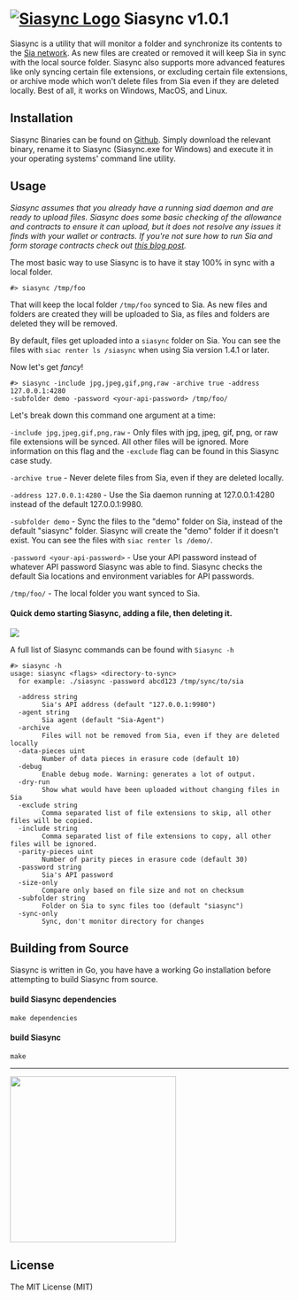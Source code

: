 # [![Siasync Logo](https://i.imgur.com/bUJTPqU.png)](https://medium.com/@tbenz9/introducing-siasync-27452e90682f) Siasync v1.0.1

Siasync is a utility that will monitor a folder and synchronize its contents
to the [Sia network](https://sia.tech/). As new files are created or removed it
will keep Sia in sync with the local source folder. Siasync also supports more
advanced features like only syncing certain file extensions, or excluding
certain file extensions, or archive mode which won't delete files from Sia even
if they are deleted locally. Best of all, it works on Windows, MacOS, and Linux.

## Installation
Siasync Binaries can be found on [Github](https://github.com/tbenz9/siasync/releases).  Simply download the
relevant binary, rename it to Siasync (Siasync.exe for Windows) and execute it in your operating systems' command line utility.

## Usage
*Siasync assumes that you already have a running siad daemon and are ready to
upload files. Siasync does some basic checking of the allowance and contracts to
ensure it can upload, but it does not resolve any issues it finds with your
wallet or contracts. If you're not sure how to run Sia and form storage
contracts check out [this blog
post](https://blog.sia.tech/a-guide-to-sia-ui-v1-4-0-7ec3dfcae35a).*

The most basic way to use Siasync is to have it stay 100% in sync with a local
folder.

```
#> siasync /tmp/foo
```

That will keep the local folder `/tmp/foo` synced to Sia. As new files and
folders are created they will be uploaded to Sia, as files and folders are
deleted they will be removed.

By default, files get uploaded into a `siasync` folder on Sia.  You can see the
files with `siac renter ls /siasync` when using Sia version 1.4.1 or later.

Now let's get *fancy*!

```
#> siasync -include jpg,jpeg,gif,png,raw -archive true -address 127.0.0.1:4280
-subfolder demo -password <your-api-password> /tmp/foo/
```

Let's break down this command one argument at a time:


`-include jpg,jpeg,gif,png,raw` - Only files with jpg, jpeg, gif, png, or raw
file extensions will be synced. All other files will be ignored. More
information on this flag and the `-exclude` flag can be found in this Siasync
case study.

`-archive true` - Never delete files from Sia, even if they are deleted locally.

`-address 127.0.0.1:4280` - Use the Sia daemon running at 127.0.0.1:4280 instead
of the default 127.0.0.1:9980.

`-subfolder demo` - Sync the files to the "demo" folder on Sia, instead of the
default "siasync" folder. Siasync will create the "demo" folder if it doesn't
exist. You can see the files with `siac renter ls /demo/`.

`-password <your-api-password>` - Use your API password instead of whatever API
password Siasync was able to find. Siasync checks the default Sia locations and
environment variables for API passwords.

`/tmp/foo/` - The local folder you want synced to Sia.

#### Quick demo starting Siasync, adding a file, then deleting it.
[![](https://i.imgur.com/YEnCuKV.gif)](https://medium.com/@tbenz9/introducing-siasync-27452e90682f)

A full list of Siasync commands can be found with `Siasync -h`
```
#> siasync -h
usage: siasync <flags> <directory-to-sync>
  for example: ./siasync -password abcd123 /tmp/sync/to/sia

  -address string
        Sia's API address (default "127.0.0.1:9980")
  -agent string
        Sia agent (default "Sia-Agent")
  -archive
        Files will not be removed from Sia, even if they are deleted locally
  -data-pieces uint
        Number of data pieces in erasure code (default 10)
  -debug
        Enable debug mode. Warning: generates a lot of output.
  -dry-run
        Show what would have been uploaded without changing files in Sia
  -exclude string
        Comma separated list of file extensions to skip, all other files will be copied.
  -include string
        Comma separated list of file extensions to copy, all other files will be ignored.
  -parity-pieces uint
        Number of parity pieces in erasure code (default 30)
  -password string
        Sia's API password
  -size-only
        Compare only based on file size and not on checksum
  -subfolder string
        Folder on Sia to sync files too (default "siasync")
  -sync-only
        Sync, don't monitor directory for changes
```

## Building from Source
Siasync is written in Go, you have have a working Go installation before
attempting to build Siasync from source.

#### build Siasync dependencies
`make dependencies`

#### build Siasync
`make`

---

<a src="https://sia.tech"><img
src="https://files.helpdocs.io/YzA4Zq3JuM/other/1571158167508/built-with-sia-color.png"
width="300"></a>

## License
The MIT License (MIT)

